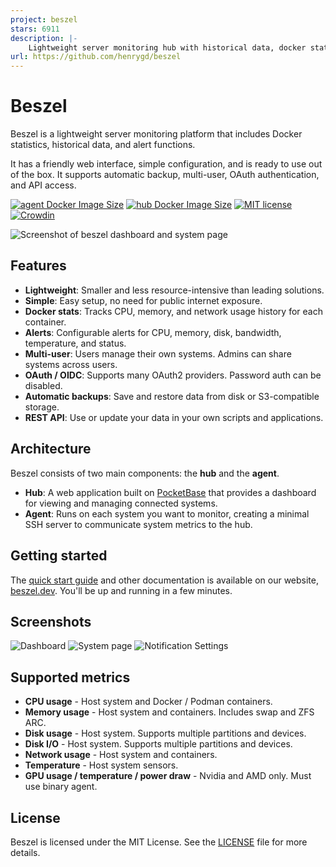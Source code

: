 ```yaml
---
project: beszel
stars: 6911
description: |-
    Lightweight server monitoring hub with historical data, docker stats, and alerts.
url: https://github.com/henrygd/beszel
---
```


# Beszel

Beszel is a lightweight server monitoring platform that includes Docker statistics, historical data, and alert functions.

It has a friendly web interface, simple configuration, and is ready to use out of the box. It supports automatic backup, multi-user, OAuth authentication, and API access.

[![agent Docker Image Size](https://img.shields.io/docker/image-size/henrygd/beszel-agent/0.4.0?logo=docker&label=agent%20image%20size)](https://hub.docker.com/r/henrygd/beszel-agent)
[![hub Docker Image Size](https://img.shields.io/docker/image-size/henrygd/beszel/0.4.0?logo=docker&label=hub%20image%20size)](https://hub.docker.com/r/henrygd/beszel)
[![MIT license](https://img.shields.io/github/license/henrygd/beszel?color=%239944ee)](https://github.com/henrygd/beszel/blob/main/LICENSE)
[![Crowdin](https://badges.crowdin.net/beszel/localized.svg)](https://crowdin.com/project/beszel)

![Screenshot of beszel dashboard and system page](https://henrygd-assets.b-cdn.net/beszel/screenshot-new.png)

## Features

- **Lightweight**: Smaller and less resource-intensive than leading solutions.
- **Simple**: Easy setup, no need for public internet exposure.
- **Docker stats**: Tracks CPU, memory, and network usage history for each container.
- **Alerts**: Configurable alerts for CPU, memory, disk, bandwidth, temperature, and status.
- **Multi-user**: Users manage their own systems. Admins can share systems across users.
- **OAuth / OIDC**: Supports many OAuth2 providers. Password auth can be disabled.
- **Automatic backups**: Save and restore data from disk or S3-compatible storage.
- **REST API**: Use or update your data in your own scripts and applications.

## Architecture

Beszel consists of two main components: the **hub** and the **agent**.

- **Hub**: A web application built on [PocketBase](https://pocketbase.io/) that provides a dashboard for viewing and managing connected systems.
- **Agent**: Runs on each system you want to monitor, creating a minimal SSH server to communicate system metrics to the hub.

## Getting started

The [quick start guide](https://beszel.dev/guide/getting-started) and other documentation is available on our website, [beszel.dev](https://beszel.dev). You'll be up and running in a few minutes.

## Screenshots

![Dashboard](https://beszel.dev/image/dashboard.png)
![System page](https://beszel.dev/image/system-full.png)
![Notification Settings](https://beszel.dev/image/settings-notifications.png)

## Supported metrics

- **CPU usage** - Host system and Docker / Podman containers.
- **Memory usage** - Host system and containers. Includes swap and ZFS ARC.
- **Disk usage** - Host system. Supports multiple partitions and devices.
- **Disk I/O** - Host system. Supports multiple partitions and devices.
- **Network usage** - Host system and containers.
- **Temperature** - Host system sensors.
- **GPU usage / temperature / power draw** - Nvidia and AMD only. Must use binary agent.

## License

Beszel is licensed under the MIT License. See the [LICENSE](LICENSE) file for more details.


